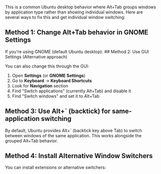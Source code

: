 This is a common Ubuntu desktop behavior where Alt+Tab groups windows by application type rather than showing individual windows. Here are several ways to fix this and get individual window switching:

## Method 1: Change Alt+Tab behavior in GNOME Settings

If you're using GNOME (default Ubuntu desktop): ## Method 2: Use GUI Settings (Alternative approach)

You can also change this through the GUI:

1. Open **Settings** (or **GNOME Settings**)
2. Go to **Keyboard** → **Keyboard Shortcuts**
3. Look for **Navigation** section
4. Find "Switch applications" (currently Alt+Tab) and disable it
5. Find "Switch windows" and set it to Alt+Tab

## Method 3: Use Alt+` (backtick) for same-application switching

By default, Ubuntu provides Alt+` (backtick key above Tab) to switch between windows of the same application. This works alongside the grouped Alt+Tab behavior.

## Method 4: Install Alternative Window Switchers

You can install extensions or alternative switchers: 